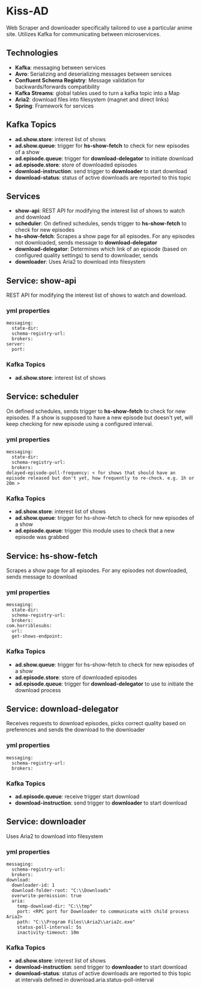 # Kiss-AD

Web Scraper and downloader specifically tailored to use a particular anime site. Utilizes Kafka for communicating between microservices.

## Technologies

 - **Kafka**: messaging between services
 - **Avro**: Serializing and deserializing messages between services
 - **Confluent Schema Registry**: Message validation for backwards/forwards compatibility
 - **Kafka Streams**: global tables used to turn a kafka topic into a Map
 - **Aria2**: download files into filesystem (magnet and direct links)
 - **Spring**: Framework for services

## Kafka Topics
 - **ad.show.store**: interest list of shows
 - **ad.show.queue**: trigger for **hs-show-fetch** to check for new episodes of a show
 - **ad.episode.queue**: trigger for **download-delegator** to initiate download
 - **ad.episode.store**: store of downloaded episodes
 - **download-instruction**: send trigger to **downloader** to start download
 - **download-status**: status of active downloads are reported to this topic

## Services
 - **show-api**: REST API for modifying the interest list of shows to watch and download
 - **scheduler**: On defined schedules, sends trigger to **hs-show-fetch** to check for new episodes
 - **hs-show-fetch**: Scrapes a show page for all episodes. For any episodes not downloaded, sends message to **download-delegator**
 - **download-delegator**: Determines which link of an episode (based on configured quality settings) to send to downloader, sends
 - **downloader**: Uses Aria2 to download into filesystem

## Service: show-api
REST API for modifying the interest list of shows to watch and download. 

### yml properties

    messaging:  
      state-dir: 
      schema-registry-url: 
      brokers: 
    server:  
      port: 

### Kafka Topics
 - **ad.show.store**: interest list of shows

## Service: scheduler
On defined schedules, sends trigger to **hs-show-fetch** to check for new episodes. If a show is supposed to have a new episode but doesn't yet, will keep checking for new episode using a configured interval.

### yml properties

    messaging:  
      state-dir:
      schema-registry-url: 
      brokers: 
    delayed-episode-poll-frequency: < for shows that should have an episode released but don't yet, how frequently to re-check. e.g. 1h or 20m >

### Kafka Topics
 - **ad.show.store**: interest list of shows
 - **ad.show.queue**: trigger for hs-show-fetch to check for new episodes of a show
 - **ad.episode.queue**: trigger this module uses to check that a new episode was grabbed

## Service: hs-show-fetch
Scrapes a show page for all episodes. For any episodes not downloaded, sends message to download

### yml properties
    messaging:  
      state-dir:
      schema-registry-url:
      brokers:
    com.horriblesubs:  
      url:   
      get-shows-endpoint:
  
### Kafka Topics
 - **ad.show.queue**: trigger for hs-show-fetch to check for new episodes of a show
 - **ad.episode.store**: store of downloaded episodes
 - **ad.episode.queue**: trigger for **download-delegator** to use to initiate the download process

## Service: download-delegator
Receives requests to download episodes, picks correct quality based on preferences and sends the download to the downloader

### yml properties
    messaging:  
      schema-registry-url:
      brokers:

### Kafka Topics
 - **ad.episode.queue**: receive trigger start download
 - **download-instruction**: send trigger to **downloader** to start download

## Service: downloader
Uses Aria2 to download into filesystem
### yml properties
    messaging:  
      schema-registry-url:
      brokers:
    download:  
      downloader-id: 1  
      download-folder-root: "C:\\Downloads"  
      overwrite-permission: true  
      aria:  
        temp-download-dir: "C:\\tmp"  
        port: <RPC port for Downloader to communicate with child process Aria2>
        path: "C:\\Program Files\\Aria2\\aria2c.exe"  
        status-poll-interval: 5s  
        inactivity-timeout: 10m

### Kafka Topics
 - **ad.show.store**: interest list of shows
 - **download-instruction**: send trigger to **downloader** to start download
 - **download-status**: status of active downloads are reported to this topic at intervals defined in download.aria.status-poll-interval 

